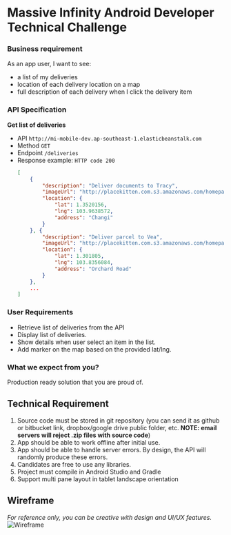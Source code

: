 # Massive Infinity Android Developer Technical Challenge

### Business requirement
As an app user, I want to see:
- a list of my deliveries
- location of each delivery location on a map
- full description of each delivery when I click the delivery item

### API Specification

**Get list of deliveries**
  * API
    `http://mi-mobile-dev.ap-southeast-1.elasticbeanstalk.com`
  * Method
    `GET`
  * Endpoint
    `/deliveries`
  * Response example:
    `HTTP code 200`
    ```json
    [
        {
            "description": "Deliver documents to Tracy",
            "imageUrl": "http://placekitten.com.s3.amazonaws.com/homepage-samples/200/287.jpg",
            "location": {
                "lat": 1.3520156,
                "lng": 103.9638572,
                "address": "Changi"
            }
        }, {
            "description": "Deliver parcel to Vea",
            "imageUrl": "http://placekitten.com.s3.amazonaws.com/homepage-samples/200/286.jpg",
            "location": {
                "lat": 1.301805,
                "lng": 103.8356084,
                "address": "Orchard Road"
            }
        },
        ...
    ]
    ```

### User Requirements
  - Retrieve list of deliveries from the API
  - Display list of deliveries.
  - Show details when user select an item in the list.
  - Add marker on the map based on the provided lat/lng. 

### What we expect from you?
Production ready solution that you are proud of.

## Technical Requirement
1. Source code must be stored in git repository (you can send it as github or bitbucket link, dropbox/google drive public folder, etc. **NOTE: email servers will reject .zip files with source code**)
2. App should be able to work offline after initial use.
3. App should be able to handle server errors. By design, the API will randomly produce these errors.
4. Candidates are free to use any libraries.
5. Project must compile in Android Studio and Gradle
6. Support multi pane layout in tablet landscape orientation

## Wireframe
*For reference only, you can be creative with design and UI/UX features.*
![Wireframe](https://github.com/massiveinfinity/mi-android-dev-test-2017/blob/master/wireframe.png)
